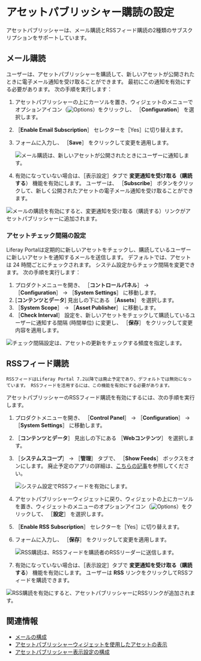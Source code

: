 # アセットパブリッシャー購読の設定

アセットパブリッシャーは、メール購読とRSSフィード購読の2種類のサブスクリプションをサポートしています。

<a name="email-subscriptions" />

## メール購読

ユーザーは、アセットパブリッシャーを購読して、新しいアセットが公開されたときに電子メール通知を受け取ることができます。 最初にこの通知を有効にする必要があります。 次の手順を実行します：

1. アセットパブリッシャーの上にカーソルを置き、ウィジェットのメニューでオプションアイコン（![Options](../../../images/icon-app-options.png)）をクリックし、 ［**Configuration**］ を選択します。
1. ［**Enable Email Subscription**］ セレクターを［Yes］に切り替えます。
1. フォームに入力し、 ［**Save**］ をクリックして変更を適用します。

    ![メール購読は、新しいアセットが公開されたときにユーザーに通知します。](./configuring-asset-publisher-subscriptions/images/01.png)

1. 有効になっていない場合は、［表示設定］タブで **変更通知を受け取る（購読する**） 機能を有効にします。 ユーザーは、 ［**Subscribe**］ ボタンをクリックして、新しく公開されたアセットの電子メール通知を受け取ることができます。

![メールの購読を有効にすると、変更通知を受け取る（購読する）リンクがアセットパブリッシャーに追加されます。](./configuring-asset-publisher-subscriptions/images/02.png)

<a name="configuring-the-asset-check-interval" />

### アセットチェック間隔の設定

Liferay Portalは定期的に新しいアセットをチェックし、購読しているユーザーに新しいアセットを通知するメールを送信します。 デフォルトでは、アセットは 24 時間ごとにチェックされます。 システム設定からチェック間隔を変更できます。 次の手順を実行します：

1. プロダクトメニューを開き、 ［**コントロールパネル**］ &rarr; ［**Configuration**］ &rarr; ［**System Settings**］ に移動します。
1. [**コンテンツとデータ**] 見出しの下にある ［**Assets**］ を選択します。
1. ［**System Scope**］ &rarr; ［**Asset Publisher**］ に移動します。
1. ［**Check Interval**］ 設定を、新しいアセットをチェックして購読しているユーザーに通知する間隔 (時間単位) に変更し、 ［**保存**］ をクリックして変更内容を適用します。

![チェック間隔設定は、アセットの更新をチェックする頻度を指定します。](./configuring-asset-publisher-subscriptions/images/03.png)

<a name="rss-feed-subscriptions" />

## RSSフィード購読

```{note}
RSSフィードはLiferay Portal 7.2以降では廃止予定であり、デフォルトでは無効になっています。 RSSフィードを活用するには、この機能を有効にする必要があります。
```

アセットパブリッシャーのRSSフィード購読を有効にするには、次の手順を実行します。

1. プロダクトメニューを開き、 ［**Control Panel**］ &rarr; ［**Configuration**］ &rarr; ［**System Settings**］ に移動します。
1. ［**コンテンツとデータ**］ 見出しの下にある ［**Webコンテンツ**］ を選択します。
1. ［**システムスコープ**］ &rarr; ［**管理**］ タブで、 ［**Show Feeds**］ ボックスをオンにします。 廃止予定のアプリの詳細は、[こちらの記事](../../../installation-and-upgrades/upgrading-liferay/reference/maintenance-mode-and-deprecations-in-7-4.md)を参照してください。

    ![システム設定でRSSフィードを有効にします。](./configuring-asset-publisher-subscriptions/images/04.png)

1. アセットパブリッシャーウィジェットに戻り、ウィジェットの上にカーソルを置き、ウィジェットのメニューのオプションアイコン（![Options](../../../images/icon-app-options.png)）をクリックして、 ［**設定**］ を選択します。
1. ［**Enable RSS Subscription**］ セレクターを［Yes］に切り替えます。
1. フォームに入力し、 ［**保存**］ をクリックして変更を適用します。

    ![RSS購読は、RSSフィードを購読者のRSSリーダーに送信します。](./configuring-asset-publisher-subscriptions/images/05.png)

1. 有効になっていない場合は、［表示設定］タブで **変更通知を受け取る（購読する**） 機能を有効にします。 ユーザーは **RSS** リンクをクリックしてRSSフィードを購読できます。

![RSS購読を有効にすると、アセットパブリッシャーにRSSリンクが追加されます。](./configuring-asset-publisher-subscriptions/images/06.png)

<a name="related-information" />

## 関連情報

- [メールの構成](../../../installation-and-upgrades/setting-up-liferay/configuring-mail.md)
- [アセットパブリッシャーウィジェットを使用したアセットの表示](./displaying-assets-using-the-asset-publisher-widget.md)
- [アセットパブリッシャー表示設定の構成](./configuring-asset-publisher-display-settings.md)
